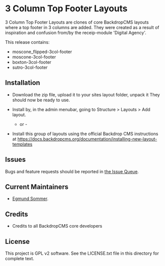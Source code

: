 3 Column Top Footer Layouts
======================

3 Column Top Footer Layouts are clones of core BackdropCMS layouts
where a top footer in 3 columns are added.
They were created as a result of inspiration and confusion from/by the receip-module 'Digital Agency'.

This release contains:
- moscone_flipped-3col-footer
- moscone-3col-footer
- boxton-3col-footer
- sutro-3col-footer

Installation
------------

- Download the zip file, upload it to your sites layout folder, unpack it
  They should now be ready to use.

- Install by, in the admin menubar, going to Structure > Layouts > Add layout.
  - or -
- Install this group of layouts using the official Backdrop CMS instructions at
  https://docs.backdropcms.org/documentation/installing-new-layout-templates

  
Issues
------

Bugs and feature requests should be reported in [the Issue Queue](https://github.com/Egmund/3-Column-Top-Footer-Layouts/issues).

Current Maintainers
-------------------

- [Egmund Sommer](https://github.com/egmund).

Credits
-------

- Credits to all BackdropCMS core developers


License
-------

This project is GPL v2 software.
See the LICENSE.txt file in this directory for complete text.
